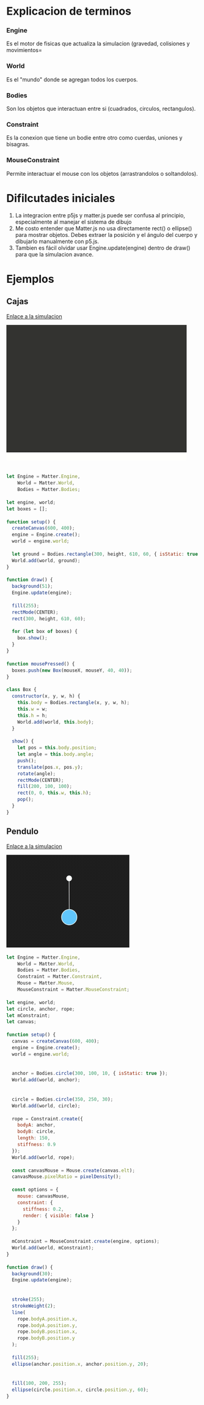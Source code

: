 # Explicacion de terminos

### Engine
Es el motor de fisicas que actualiza la simulacion (gravedad, colisiones y movimientos=

### World
Es el "mundo" donde se agregan todos los cuerpos.

### Bodies
Son los objetos que interactuan entre si (cuadrados, circulos, rectangulos).

### Constraint
Es la conexion que tiene un bodie entre otro como cuerdas, uniones y bisagras.

### MouseConstraint
Permite interactuar el mouse con los objetos (arrastrandolos o soltandolos).

# Difilcutades iniciales 

1. La integracion entre p5js y matter.js puede ser confusa al principio, especialmente al manejar el sistema de dibujo
2. Me costo entender que Matter.js no usa directamente rect() o ellipse() para mostrar objetos. Debes extraer la posición y el ángulo del cuerpo y dibujarlo manualmente con p5.js.
3. Tambien es fácil olvidar usar Engine.update(engine) dentro de draw() para que la simulacion avance.


# Ejemplos 

## Cajas

[Enlace a la simulacion](https://editor.p5js.org/DonTuvo/sketches/9cJpd_SKb)

![Kylian Mbappe](../../../../assets/uni7-2.1.gif)

``` js

let Engine = Matter.Engine,
    World = Matter.World,
    Bodies = Matter.Bodies;

let engine, world;
let boxes = [];

function setup() {
  createCanvas(600, 400);
  engine = Engine.create();
  world = engine.world;

  let ground = Bodies.rectangle(300, height, 610, 60, { isStatic: true });
  World.add(world, ground);
}

function draw() {
  background(51);
  Engine.update(engine);

  fill(255);
  rectMode(CENTER);
  rect(300, height, 610, 60);

  for (let box of boxes) {
    box.show();
  }
}

function mousePressed() {
  boxes.push(new Box(mouseX, mouseY, 40, 40));
}

class Box {
  constructor(x, y, w, h) {
    this.body = Bodies.rectangle(x, y, w, h);
    this.w = w;
    this.h = h;
    World.add(world, this.body);
  }

  show() {
    let pos = this.body.position;
    let angle = this.body.angle;
    push();
    translate(pos.x, pos.y);
    rotate(angle);
    rectMode(CENTER);
    fill(200, 100, 100);
    rect(0, 0, this.w, this.h);
    pop();
  }
}
```

## Pendulo

[Enlace a la simulacion](https://editor.p5js.org/DonTuvo/sketches/lUrc7GY3W)

![Kylian Mbappe](../../../../assets/uni7-2.2.gif)

``` js
let Engine = Matter.Engine,
    World = Matter.World,
    Bodies = Matter.Bodies,
    Constraint = Matter.Constraint,
    Mouse = Matter.Mouse,
    MouseConstraint = Matter.MouseConstraint;

let engine, world;
let circle, anchor, rope;
let mConstraint;
let canvas;

function setup() {
  canvas = createCanvas(600, 400);
  engine = Engine.create();
  world = engine.world;


  anchor = Bodies.circle(300, 100, 10, { isStatic: true });
  World.add(world, anchor);


  circle = Bodies.circle(350, 250, 30);
  World.add(world, circle);

  rope = Constraint.create({
    bodyA: anchor,
    bodyB: circle,
    length: 150,
    stiffness: 0.9
  });
  World.add(world, rope);

  const canvasMouse = Mouse.create(canvas.elt);
  canvasMouse.pixelRatio = pixelDensity();

  const options = {
    mouse: canvasMouse,
    constraint: {
      stiffness: 0.2,
      render: { visible: false }
    }
  };

  mConstraint = MouseConstraint.create(engine, options);
  World.add(world, mConstraint);
}

function draw() {
  background(30);
  Engine.update(engine);


  stroke(255);
  strokeWeight(2);
  line(
    rope.bodyA.position.x,
    rope.bodyA.position.y,
    rope.bodyB.position.x,
    rope.bodyB.position.y
  );

  fill(255);
  ellipse(anchor.position.x, anchor.position.y, 20);


  fill(100, 200, 255);
  ellipse(circle.position.x, circle.position.y, 60);
}

```
